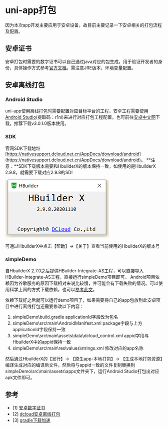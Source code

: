 # uni-app打包

因为本次app开发主要应用于安卓设备，故目前主要记录一下安卓相关的打包流程及配置。

## 安卓证书

安卓打包时需要的数字证书可以自己通过java对应的包生成，用于验证开发者的身份，具体操作方式参考[官方文档](https://ask.dcloud.net.cn/article/35777)。需注意JRE版本，环境变量配置。

## 安卓离线打包

### Android Studio

uni-app使用离线打包时需要配置对应目标平台的工程，安卓工程需要使用[Android Studio](https://pan.baidu.com/s/12LevFf_XbgIXDko9bJH05A)(提取码：r1ni)来进行对应打包工程配置。也可前往[安卓中文网](http://www.android-studio.org/index.php/download/hisversion)下载，推荐下载v3.0.1.0版本使用。

### SDK

官网SDK下载地址[https://nativesupport.dcloud.net.cn/AppDocs/download/android](https://nativesupport.dcloud.net.cn/AppDocs/download/android)。
**注意：**SDK下载版本需要和HbuilderX的版本保持一致，如使用的是HbuilderX 2.9.8，就需要下载对应2.9.8的SD!

![version](./../image/h-version.png)

可通过HbuilderX中点击【帮助】->【关于】查看当前使用的HbuilderX的版本号

### simpleDemo

自HbuilderX 2.7.0之后提供HBuilder-Integrate-AS工程，可以直接导入HBuilder-Integrate-AS工程，直接运行simpleDemo项目即可。
Android项目依赖因为谷歌服务的原因下载相对来说比较慢，并可能会有下载失败的情况。可以使用科学上网的方式下载依赖，也可以[参考此文](https://zhuanlan.zhihu.com/p/26019083)。

依赖下载好之后就可以运行demo项目了，如果需要将自己的app包放到此安卓项目中进行离线打包还需要修改以下内容：

1. simpleDemo\build.gradle applicationId字段改为包名
2. simpleDemo\src\main\AndroidManifest.xml package字段与上方applicationId字段保持一致
3. simpleDemo\src\main\assets\data\dcloud_control.xml appid字段与HbuilderX中的appid保持一致
4. simpleDemo\src\main\res\values\strings.xml 修改对应的app名称
   
然后通过HbuilderX的【发行】-> 【原生app-本地打包】-> 【生成本地打包资源】编译生成对应的编译后文件，然后将与appid一致的文件复制替换到simpleDemo\src\main\assets\apps文件夹下，运行Android Studio打包出对应apk文件即可。

## 参考

- [1] [安卓数字证书](https://ask.dcloud.net.cn/article/35777)
- [2] [dcloud安卓离线打包](https://nativesupport.dcloud.net.cn/AppDocs/usesdk/android)
- [3] [gradle下载加速](https://zhuanlan.zhihu.com/p/26019083)
